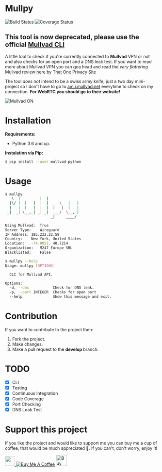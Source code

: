 # Mullpy
[![Build Status](https://travis-ci.org/franccesco/mullpy.svg?branch=master)](https://travis-ci.org/franccesco/mullpy) [![Coverage Status](https://coveralls.io/repos/github/franccesco/mullpy/badge.svg?branch=develop)](https://coveralls.io/github/franccesco/mullpy?branch=develop)

## This tool is now deprecated, please use the official [Mullvad CLI](https://mullvad.net/en/help/how-use-mullvad-cli/)

A little tool to check if you're currently connected to **Mullvad** VPN or not and also checks for an open port and a DNS leak test. If you want to read more about Mullvad VPN you can goa head and read the _very flattering_ [Mullvad review here](https://thatoneprivacysite.net/2017/10/03/mullvad-review/) by [That One Privacy Site](https://thatoneprivacysite.net/)

The tool _does not_ intend to be a swiss army knife, just a two day mini-project so I don't have to go to [am.i.mullvad.net](http://am.i.mullvad.net/) everytime to check on my connection. **For WebRTC you should go to their website!**

![Mullvad ON](assets/mullvad_on.png)

# Installation

**Requirements:**
* Python 3.6 and up.

**Instalation vía Pip:**
```bash
$ pip install --user mullvad-python
```

# Usage
```bash
$ mullpy
   \  |         |  |
  |\/ |  |   |  |  |  __ \   |   |
  |   |  |   |  |  |  |   |  |   |
 _|  _| \__,_| _| _|  .__/  \__, |
                     _|     ____/

Using Mullvad:	True
Server Type:	Wireguard
IP Address:	185.232.22.59
Country:	New York, United States
Location:	-74.0052, 40.7214
Organization:	M247 Europe SRL
Blacklisted: 	False

$ mullpy --help
Usage: mullpy [OPTIONS]

  CLI for Mullvad API.

Options:
  -d, --dns           Check for DNS leak.
  -p, --port INTEGER  Checks for open port
  --help              Show this message and exit.
```

# Contribution
If you want to contribute to the project then:
1. Fork the project.
2. Make changes.
2. Make a pull request to the **develop** branch.

# TODO
- [x] CLI
- [x] Testing
- [x] Continuous Integration
- [x] Code Coverage
- [x] Port Checking
- [x] DNS Leak Test

# Support this project
If you like the project and would like to support me you can buy me a cup of coffee, that would be much appreciated 🙏. If you can't, don't worry, enjoy it!

<a href="https://www.paypal.me/orozcofranccesco">
  <img height="32" src="assets/paypal_badge.png" />
</a> <a href="https://www.buymeacoffee.com/franccesco" target="_blank"><img src="https://www.buymeacoffee.com/assets/img/custom_images/white_img.png" alt="Buy Me A Coffee" style="height: auto !important;width: auto !important;" ></a> <a href='https://ko-fi.com/V7V8AXFE' target='_blank'><img height='36' style='border:0px;height:36px;' src='https://az743702.vo.msecnd.net/cdn/kofi2.png?v=0' border='0' alt='Buy Me a Coffee at ko-fi.com' /></a>
